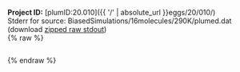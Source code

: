 **Project ID:** [plumID:20.010]({{ '/' | absolute_url }}eggs/20/010/)  
Stderr for source:  BiasedSimulations/16molecules/290K/plumed.dat   
(download [zipped raw stdout](plumed.dat.plumed_master.stdout.txt.zip))  
{% raw %}
<pre>
</pre>
{% endraw %}
